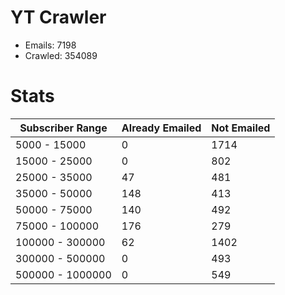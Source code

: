 # YT Crawler
- Emails: 7198
- Crawled: 354089

# Stats
| Subscriber Range  | Already Emailed | Not Emailed |
|-------|-------|-------|
| 5000 - 15000 | 0 | 1714 |
| 15000 - 25000 | 0 | 802 |
| 25000 - 35000 | 47 | 481 |
| 35000 - 50000 | 148 | 413 |
| 50000 - 75000 | 140 | 492 |
| 75000 - 100000 | 176 | 279 |
| 100000 - 300000 | 62 | 1402 |
| 300000 - 500000 | 0 | 493 |
| 500000 - 1000000 | 0 | 549 |
